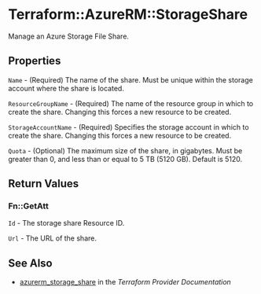 # Terraform::AzureRM::StorageShare

Manage an Azure Storage File Share.

## Properties

`Name` - (Required) The name of the share. Must be unique within the storage account where the share is located.

`ResourceGroupName` - (Required) The name of the resource group in which to create the share. Changing this forces a new resource to be created.

`StorageAccountName` - (Required) Specifies the storage account in which to create the share. Changing this forces a new resource to be created.

`Quota` - (Optional) The maximum size of the share, in gigabytes. Must be greater than 0, and less than or equal to 5 TB (5120 GB). Default is 5120.


## Return Values

### Fn::GetAtt

`Id` - The storage share Resource ID.

`Url` - The URL of the share.

## See Also

* [azurerm_storage_share](https://www.terraform.io/docs/providers/azurerm/r/storage_share.html) in the _Terraform Provider Documentation_